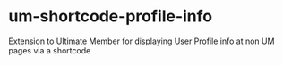 # um-shortcode-profile-info
Extension to Ultimate Member for displaying User Profile info at non UM pages via a shortcode
